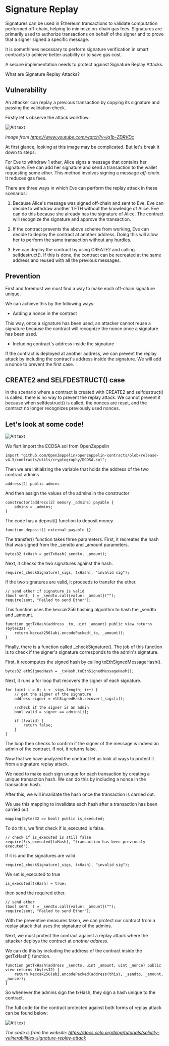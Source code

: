 # Signature Replay

Signatures can be used in Ethereum transactions to validate computation performed off-chain, helping to minimize on-chain gas fees. Signatures are primarily used to authorize transactions on behalf of the signer and to prove that a signer signed a specific message.

It is somethimes necessary to perform signature verification in smart contracts to achieve better usability or to save gas cost.

A secure implementation needs to protect against Signature Replay Attacks.

What are Signature Replay Attacks?

Vulnerability
-

An attacker can replay a previous transaction by copying its signature and passing the validation check.

Firstly let's observe the attack workflow:

![Alt text](image/Signature%20Replay/signatureReplaySmartContract.png)

*image from https://www.youtube.com/watch?v=jq1b-ZDRVDc*

At first glance, looking at this image may be complicated. But let's break it down to steps.

For Eve to withdraw 1 ether, Alice signs a message that contains her signature. Eve can add her signature and send a transaction to the wallet requesting some ether. This method involves signing a message *off-chain*. It reduces gas fees.

There are three ways in which Eve can perform the replay attack in these scenarios:

1. Because Alice's message was signed off-chain and sent to Eve, Eve can decide to withdraw another 1 ETH without the knowledge of Alice. Eve can do this because she already has the signature of Alice. The contract will recognize the signature and approve the transaction.

2. If the contract prevents the above scheme from working, Eve can decide to deploy the contract at another address. Doing this will allow her to perform the same transaction without any hurdles.

3. Eve can deploy the contract by using CREATE2 and calling selfdestruct(). If this is done, the contract can be recreated at the same address and reused with all the previous messages.

Prevention
-

First and foremost we must find a way to make each off-chain signature unique.

We can achieve this by the following ways:

- Adding a nonce in the contract

This way, once a signature has been used, an attacker cannot reuse a signature because the contract will recognize the nonce once a signature has been used.

- Including contract's address inside the signature

If the contract is deployed at another address, we can prevent the replay attack by including the contract's address inside the signature. We will add a nonce to prevent the first case.

CREATE2 and SELFDESTRUCT() case
-

In the scenario where a contract is created with CREATE2 and selfdestruct() is called, there is no way to prevent the replay attack. We cannot prevent it because when selfdestruct() is called, the nonces are reset, and the contract no longer recognizes previously used nonces.

Let's look at some code!
-

![Alt text](image/Signature%20Replay/signatureReplayVulnerable.png)

We fisrt import the ECDSA.sol from OpenZeppelin

    import "github.com/OpenZeppelin/openzeppelin-contracts/blob/release-v4.5/contracts/utils/cryptography/ECDSA.sol";

Then we are initializing the variable that holds the address of the two contract admins

    address[2] public admins

And then assign the values of the admins in the constructor

    constructor(address[2] memory _admins) payable {
        admins = _admins;
    }

The code has a deposit() function to deposit money.

    function deposit() external payable {}

The transfer() function takes three parameters. First, it recreates the hash that was signed from the _sendto and _amount parameters.

    bytes32 txHash = getTxHash(_sendto, _amount);

Next, it checks the two signatures against the hash.

    require(_checkSignature(_sigs, txHash), "invalid sig");

If the two signatures are valid, it proceeds to transfer the ether.

    // send ether if signature is valid
    (bool sent, ) = _sendto.call{value: _amount}("");
    require(sent, "Failed to send Ether");

This function uses the keccak256 hashing algorithm to hash the _sendto and _amount.

    function getTxHash(address _to, uint _amount) public view returns (bytes32) {
        return keccak256(abi.encodePacked(_to, _amount));
    }

Finally, there is a function called _checkSignature(). The job of this function is to check if the signer's signature corresponds to the admin's signature.

First, it recomputes the signed hash by calling toEthSignedMessageHash().

    bytes32 ethSignedHash = _txHash.toEthSignedMessageHash();

Next, it runs a for loop that recovers the signer of each signature.

    for (uint i = 0; i < _sigs.length; i++) {
        // get the signer of the signature
        address signer = ethSignedHash.recover(_sigs[i]);

        //check if the signer is an admin
        bool valid = signer == admins[i];

        if (!valid) {
            return false;
        }
    }

The loop then checks to confirm if the signer of the message is indeed an admin of the contract. If not, it returns false.


Now that we have analyzed the contract let us look at ways to protect it from a signature replay attack.

We need to make each sign unique for each transaction by creating a unique transaction hash. We can do this by including a nonce in the transaction hash.

After this, we will invalidate the hash once the transaction is carried out.

We use this mapping to invalidate each hash after a transaction has been carried out

    mapping(bytes32 => bool) public is_executed;

To do this, we first check if is_executed is false.

    // check if is_executed is still false
    require(!is_executed[txHash], "transaction has been previously executed");

 If it is and the signatures are valid

    require(_checkSignature(_sigs, txHash), "invalid sig");

We set is_executed to true

    is_executed[txHash] = true;

then send the required ether.

    // send ether
    (bool sent, ) = _sendto.call{value: _amount}("");
    require(sent, "Failed to send Ether");

With the preventive measures taken, we can protect our contract from a replay attack that uses the signature of the admins.

Next, we must protect the contract against a replay attack where the attacker deploys the contract at *another address*.

We can do this by including the address of the contract inside the getTxHash() function.

    function getTxHash(address _sendto, uint _amount, uint _nonce) public view returns (bytes32) {
        return keccak256(abi.encodePacked(address(this), _sendto, _amount, _nonce));
    }

So whenever the admins sign the txHash, they sign a hash unique to the contract.

The full code for the contract protected against both forms of replay attack can be found below:

![Alt text](image/Signature%20Replay/signatureReplayNonceAddress.png)

*The code is from the website: https://docs.celo.org/blog/tutorials/solidity-vulnerabilities-signature-replay-attack*